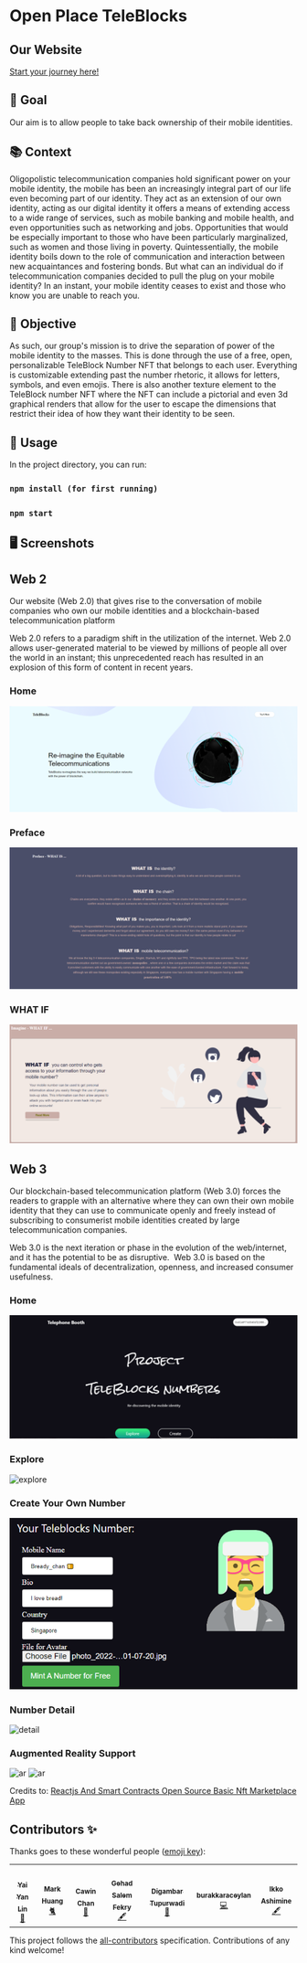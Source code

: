 # Open Place TeleBlocks

## Our Website 

[Start your journey here!](https://cawinchan.github.io/TeleBlocks/)

## 🎯 Goal

<p>
Our aim is to allow people to take back ownership of their mobile identities. 

## 📚 Context
Oligopolistic telecommunication companies hold significant power on your mobile identity, the mobile has been an increasingly integral part of our life even becoming part of our identity. They act as an extension of our own identity, acting as our digital identity it offers a means of extending access to a wide range of services, such as mobile banking and mobile health, and even opportunities such as networking and jobs. Opportunities that would be especially important to those who have been particularly marginalized, such as women and those living in poverty. Quintessentially, the mobile identity boils down to the role of communication and interaction between new acquaintances and fostering bonds. But what can an individual do if telecommunication companies decided to pull the plug on your mobile identity? In an instant, your mobile identity ceases to exist and those who know you are unable to reach you. 

## 💪 Objective

As such, our group's mission is to drive the separation of power of the mobile identity to the masses. This is done through the use of a free, open, personalizable TeleBlock Number NFT that belongs to each user. Everything is customizable extending past the number rhetoric, it allows for letters, symbols, and even emojis. There is also another texture element to the TeleBlock number NFT where the NFT can include a pictorial and even 3d graphical renders that allow for the user to escape the dimensions that restrict their idea of how they want their identity to be seen.
  
## 🔮 Usage
In the project directory, you can run:

### `npm install (for first running)`
### `npm start`


## 🖥️ Screenshots 
 
## Web 2
Our website (Web 2.0) that gives rise to the conversation of mobile companies who own our mobile identities and a blockchain-based telecommunication platform 

Web 2.0 refers to a paradigm shift in the utilization of the internet. Web 2.0 allows user-generated material to be viewed by millions of people all over the world in an instant; this unprecedented reach has resulted in an explosion of this form of content in recent years. 
### Home

![homepage](docs/images/homepage.png)
 
 ### Preface

![preface](docs/images/preface.png)
 
 ### WHAT IF

![imagine](docs/images/Imagine.png)


## Web 3
Our blockchain-based telecommunication platform (Web 3.0) forces the readers to grapple with an alternative where they can own their own mobile identity that they can use to communicate openly and freely instead of subscribing to consumerist mobile identities created by large telecommunication companies.
  
Web 3.0 is the next iteration or phase in the evolution of the web/internet, and it has the potential to be as disruptive.  Web 3.0 is based on the fundamental ideals of decentralization, openness, and increased consumer usefulness.
 
### Home

![home](docs/images/Telebooth.png)

### Explore

![explore](docs/images/explore.png)
 
### Create Your Own Number
![number](docs/images/mint_nft.png)

### Number Detail
![detail](docs/images/nft-detail.png)

### Augmented Reality Support
![ar](https://user-images.githubusercontent.com/52113663/158027335-daa154ab-4f15-4cdb-82b8-9cabd4f415e9.png)
![ar](https://user-images.githubusercontent.com/52113663/158027735-91607437-b157-4076-996f-e0825745fbaf.png)
 
Credits to: [Reactjs And Smart Contracts Open Source Basic Nft Marketplace App](https://github.com/yessGlory17/nft-marketplace)

## Contributors ✨

Thanks goes to these wonderful people ([emoji key](https://allcontributors.org/docs/en/emoji-key)):

<!-- ALL-CONTRIBUTORS-LIST:START - Do not remove or modify this section -->
<!-- prettier-ignore-start -->
<!-- markdownlint-disable -->
<table>
  <tr>
   <td align="center"><a href="https://github.com/ohyamn"><img src="https://avatars.githubusercontent.com/ohyamn?v=4?s=100" width="100px;" alt=""/><br /><sub><b>Yai Yan Lin</b></sub></a><br /><a href="#content-ohyamn" title="Content">🍠</a></td>
   <td align="center"><a href="https://github.com/MarkHershey"><img src="https://avatars.githubusercontent.com/MarkHershey?v=4?s=100" width="100px;" alt=""/><br /><sub><b>Mark Huang</b></sub></a><br /><a href="#content-MarkHershey" title="Web2">🐈</a></td>
   <td align="center"><a href="https://github.com/Cawinchan"><img src="https://avatars.githubusercontent.com/Cawinchan?v=4?s=100" width="100px;" alt=""/><br /><sub><b>Cawin Chan</b></sub></a><br /><a href="#content-Cawinchan" title="Web3">🍞</a></td>
    <td align="center"><a href="https://github.com/GehadSalemFekry"><img src="https://avatars.githubusercontent.com/u/57755639?v=4?s=100" width="100px;" alt=""/><br /><sub><b>Gehad Salem Fekry</b></sub></a><br /><a href="#content-GehadSalemFekry" title="Content">🖋</a></td>
    <td align="center"><a href="https://github.com/digambar-t7"><img src="https://avatars.githubusercontent.com/u/92970968?v=4?s=100" width="100px;" alt=""/><br /><sub><b>Digambar Tupurwadi</b></sub></a><br /><a href="https://github.com/yessGlory17/nft-marketplace/issues?q=author%3Adigambar-t7" title="Bug reports">🐛</a></td>
    <td align="center"><a href="https://github.com/burakkaraceylan"><img src="https://avatars.githubusercontent.com/u/84451726?v=4?s=100" width="100px;" alt=""/><br /><sub><b>burakkaraceylan</b></sub></a><br /><a href="https://github.com/yessGlory17/nft-marketplace/commits?author=burakkaraceylan" title="Code">💻</a></td>
    <td align="center"><a href="https://bandism.net/"><img src="https://avatars.githubusercontent.com/u/22633385?v=4?s=100" width="100px;" alt=""/><br /><sub><b>Ikko Ashimine</b></sub></a><br /><a href="#content-eltociear" title="Content">🖋</a></td>
  </tr>
</table>

<!-- markdownlint-restore -->
<!-- prettier-ignore-end -->

<!-- ALL-CONTRIBUTORS-LIST:END -->

This project follows the [all-contributors](https://github.com/all-contributors/all-contributors) specification. Contributions of any kind welcome!
